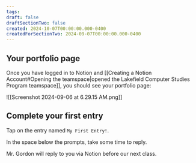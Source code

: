 ```yaml
---
tags:
draft: false
draftSectionTwo: false
created: 2024-10-07T00:00:00.000-0400
createdForSectionTwo: 2024-09-07T00:00:00.000-0400
---
```


## Your portfolio page

Once you have logged in to Notion and [[Creating a Notion Account#Opening the teamspace|opened the Lakefield Computer Studies Program teamspace]], you should see your portfolio page:

![[Screenshot 2024-09-06 at 6.29.15 AM.png]]

## Complete your first entry

Tap on the entry named `My First Entry!`.

In the space below the prompts, take some time to reply.

Mr. Gordon will reply to you via Notion before our next class.



